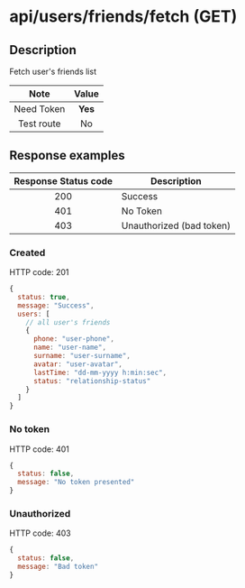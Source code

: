 # api/users/friends/fetch (GET)

## Description

Fetch user's friends list

|    Note    |  Value  |
| :--------: | :-----: |
| Need Token | **Yes** |
| Test route |   No    |

## Response examples

| Response Status code | Description              |
| :------------------: | ------------------------ |
|         200          | Success                  |
|         401          | No Token                 |
|         403          | Unauthorized (bad token) |

### Created

HTTP code: 201

```js
{
  status: true,
  message: "Success",
  users: [
    // all user's friends
    {
      phone: "user-phone",
      name: "user-name",
      surname: "user-surname",
      avatar: "user-avatar",
      lastTime: "dd-mm-yyyy h:min:sec",
      status: "relationship-status"
    }
  ]
}
```

### No token

HTTP code: 401

```js
{
  status: false,
  message: "No token presented"
}
```

### Unauthorized

HTTP code: 403

```js
{
  status: false,
  message: "Bad token"
}
```
